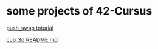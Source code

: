 # some projects of 42-Cursus
[push_swap toturial](https://github.com/ayoub-elidryssy/42-Project/blob/main/push_swap/toturial.md)

[cub_3d README.md](https://github.com/ayoub-elidryssy/42-Project/blob/main/Cub3D/README.md)
